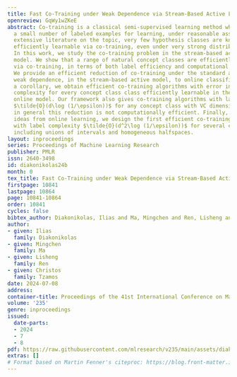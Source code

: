 ```yaml
---
title: Fast Co-Training under Weak Dependence via Stream-Based Active Learning
openreview: GqWy1wZKeE
abstract: Co-training is a classical semi-supervised learning method which only requires
  a small number of labeled examples for learning, under reasonable assumptions. Despite
  extensive literature on the topic, very few hypothesis classes are known to be provably
  efficiently learnable via co-training, even under very strong distributional assumptions.
  In this work, we study the co-training problem in the stream-based active learning
  model. We show that a range of natural concept classes are efficiently learnable
  via co-training, in terms of both label efficiency and computational efficiency.
  We provide an efficient reduction of co-training under the standard assumption of
  weak dependence, in the stream-based active model, to online classification. As
  a corollary, we obtain efficient co-training algorithms with error independent label
  complexity for every concept class class efficiently learnable in the mistake bound
  online model. Our framework also gives co-training algorithms with label complexity
  $\tilde{O}(d\log (1/\epsilon))$ for any concept class with VC dimension $d$, though
  in general this reduction is not computationally efficient. Finally, using additional
  ideas from online learning, we design the first efficient co-training algorithms
  with label complexity $\tilde{O}(d^2\log (1/\epsilon))$ for several concept classes,
  including unions of intervals and homogeneous halfspaces.
layout: inproceedings
series: Proceedings of Machine Learning Research
publisher: PMLR
issn: 2640-3498
id: diakonikolas24b
month: 0
tex_title: Fast Co-Training under Weak Dependence via Stream-Based Active Learning
firstpage: 10841
lastpage: 10864
page: 10841-10864
order: 10841
cycles: false
bibtex_author: Diakonikolas, Ilias and Ma, Mingchen and Ren, Lisheng and Tzamos, Christos
author:
- given: Ilias
  family: Diakonikolas
- given: Mingchen
  family: Ma
- given: Lisheng
  family: Ren
- given: Christos
  family: Tzamos
date: 2024-07-08
address:
container-title: Proceedings of the 41st International Conference on Machine Learning
volume: '235'
genre: inproceedings
issued:
  date-parts:
  - 2024
  - 7
  - 8
pdf: https://raw.githubusercontent.com/mlresearch/v235/main/assets/diakonikolas24b/diakonikolas24b.pdf
extras: []
# Format based on Martin Fenner's citeproc: https://blog.front-matter.io/posts/citeproc-yaml-for-bibliographies/
---
```

